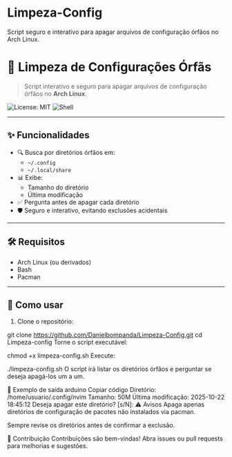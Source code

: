 # Limpeza-Config
Script seguro e interativo para apagar arquivos de configuração órfãos no Arch Linux.

# 🧹 Limpeza de Configurações Órfãs

> Script interativo e seguro para apagar arquivos de configuração órfãos no **Arch Linux**.

![License: MIT](https://img.shields.io/badge/License-MIT-green) ![Shell](https://img.shields.io/badge/Shell-Bash-yellow)

---

## ✨ Funcionalidades

- 🔍 Busca por diretórios órfãos em:
  - `~/.config`
  - `~/.local/share`
- 📊 Exibe:
  - Tamanho do diretório
  - Última modificação
- ✅ Pergunta antes de apagar cada diretório
- 🛡️ Seguro e interativo, evitando exclusões acidentais

---

## 🛠️ Requisitos

- Arch Linux (ou derivados)
- Bash
- Pacman

---

## 🚀 Como usar

1. Clone o repositório:

git clone https://github.com/Danielbompanda/Limpeza-Config.git
cd Limpeza-config
Torne o script executável:

chmod +x limpeza-config.sh
Execute:

./limpeza-config.sh
O script irá listar os diretórios órfãos e perguntar se deseja apagá-los um a um.

📸 Exemplo de saída
arduino
Copiar código
Diretório: /home/usuario/.config/nvim
Tamanho: 50M
Última modificação: 2025-10-22 18:45:12
Deseja apagar este diretório? [s/N]:
⚠️ Avisos
Apaga apenas diretórios de configuração de pacotes não instalados via pacman.

Sempre revise os diretórios antes de confirmar a exclusão.

🤝 Contribuição
Contribuições são bem-vindas! Abra issues ou pull requests para melhorias e sugestões.

